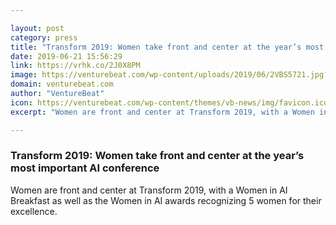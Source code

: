 ```yaml
---

layout: post
category: press
title: "Transform 2019: Women take front and center at the year’s most important AI conference"
date: 2019-06-21 15:56:29
link: https://vrhk.co/2J0X8PM
image: https://venturebeat.com/wp-content/uploads/2019/06/2VBS5721.jpg?w=1200&strip=all
domain: venturebeat.com
author: "VentureBeat"
icon: https://venturebeat.com/wp-content/themes/vb-news/img/favicon.ico
excerpt: "Women are front and center at Transform 2019, with a Women in AI Breakfast as well as the Women in AI awards recognizing 5 women for their excellence."

---
```


### Transform 2019: Women take front and center at the year’s most important AI conference

Women are front and center at Transform 2019, with a Women in AI Breakfast as well as the Women in AI awards recognizing 5 women for their excellence.